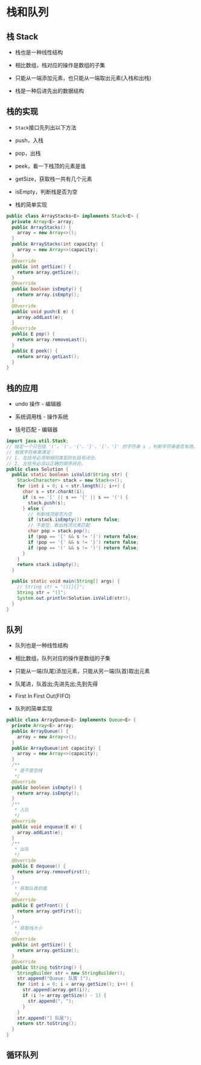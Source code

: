 # 栈和队列

## 栈 Stack

- 栈也是一种线性结构

- 相比数组，栈对应的操作是数组的子集

- 只能从一端添加元素，也只能从一端取出元素(入栈和出栈)

- 栈是一种后进先出的数据结构

## 栈的实现

- `Stack`接口先列出以下方法

- push，入栈

- pop，出栈

- peek，看一下栈顶的元素是谁

- getSize，获取栈一共有几个元素

- isEmpty，判断栈是否为空

- 栈的简单实现

```java
public class ArrayStacks<E> implements Stack<E> {
  private Array<E> array;
  public ArrayStacks() {
    array = new Array<>();
  }
  public ArrayStacks(int capacity) {
    array = new Array<>(capacity);
  }
  @Override
  public int getSize() {
    return array.getSize();
  }
  @Override
  public boolean isEmpty() {
    return array.isEmpty();
  }
  @Override
  public void push(E e) {
    array.addLast(e);
  }
  @Override
  public E pop() {
    return array.removeLast();
  }
  public E peek() {
    return array.getLast();
  }
}
```

## 栈的应用

- undo 操作 - 编辑器

- 系统调用栈 - 操作系统

- 括号匹配 - 编辑器

```java
import java.util.Stack;
// 给定一个只包括 '('，')'，'{'，'}'，'['，']' 的字符串 s ，判断字符串是否有效。
// 有效字符串需满足：
// 1. 左括号必须用相同类型的右括号闭合。
// 2. 左括号必须以正确的顺序闭合。
public class Solution {
  public static boolean isValid(String str) {
    Stack<Character> stack = new Stack<>();
    for (int i = 0; i < str.length(); i++) {
      char s = str.charAt(i);
      if (s == '[' || s == '{' || s == '(') {
        stack.push(s);
      } else {
        // 判断栈顶是否为空
        if (stack.isEmpty()) return false;
        // 不是空，取出栈顶元素匹配
        char pop = stack.pop();
        if (pop == '[' && s != ']') return false;
        if (pop == '{' && s != '}') return false;
        if (pop == '(' && s != ')') return false;
      }
    }
    return stack.isEmpty();
  }

  public static void main(String[] args) {
    // String str = "()[]{}";
    String str = "(]";
    System.out.println(Solution.isValid(str));
  }
}
```

## 队列

- 队列也是一种线性结构

- 相比数组，队列对应的操作是数组的子集

- 只能从一端(队尾)添加元素，只能从另一端(队首)取出元素

- 队尾进，队首出;先进先出;先到先得

- First In First Out(FIFO)

- 队列的简单实现

```java
public class ArrayQueue<E> implements Queue<E> {
  private Array<E> array;
  public ArrayQueue() {
    array = new Array<>();
  }
  public ArrayQueue(int capacity) {
    array = new Array<>(capacity);
  }
  /**
   * 是不是空栈
   */
  @Override
  public boolean isEmpty() {
    return array.isEmpty();
  }
  /**
   * 入队
   */
  @Override
  public void enqueue(E e) {
    array.addLast(e);
  }
  /**
   * 出队
   */
  @Override
  public E dequeue() {
    return array.removeFirst();
  }
  /**
   * 获取队首的值
   */
  @Override
  public E getFront() {
    return array.getFirst();
  }
  /**
   * 获取栈大小
   */
  @Override
  public int getSize() {
    return array.getSize();
  }
  @Override
  public String toString() {
    StringBuilder str = new StringBuilder();
    str.append("Queue: 队首 [");
    for (int i = 0; i < array.getSize(); i++) {
      str.append(array.get(i));
      if (i != array.getSize() - 1) {
        str.append(", ");
      }
    }
    str.append("] 队尾");
    return str.toString();
  }
}

```

## 循环队列

